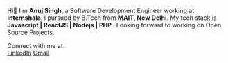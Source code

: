 
Hi👋 I m <b>Anuj Singh</b>, a Software Development Engineer working at <b>Internshala</b>. I pursued by B.Tech from <b>MAIT, New Delhi</b>. My tech stack is <b>Javascript | ReactJS | Nodejs | PHP </b>. Looking forward to working on Open Source Projects.

Connect with me at<br/>
<a href="https://www.linkedin.com/in/anuj-singh-3a71b3146/">LinkedIn</a> 
<a href="mailto:anujsingh6265@gmail.com">Gmail</a>
<!---
anujsingh-088/anujsingh-088 is a ✨ special ✨ repository because its `README.md` (this file) appears on your GitHub profile.
You can click the Preview link to take a look at your changes.
--->
